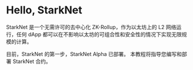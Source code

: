 # Hello, StarkNet

StarkNet 是一个无需许可的去中心化 ZK-Rollup，作为以太坊上的 L2 网络运行，任何 dApp 都可以在不影响以太坊的可组合性和安全性的情况下实现无限规模的计算。

目前，StarkNet 的第一步，StarkNet Alpha 已部署。 本教程将指导您编写和部署 StarkNet 合约。